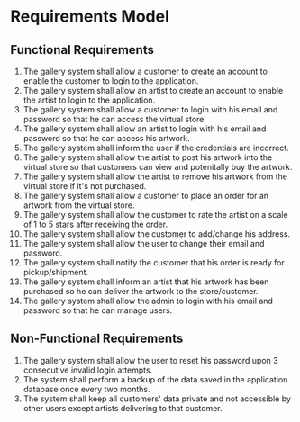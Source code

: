 # Requirements Model

## Functional Requirements

1. The gallery system shall allow a customer to create an account to enable the customer to login to the application.
2. The gallery system shall allow an artist to create an account to enable the artist to login to the application.
3. The gallery system shall allow a customer to login with his email and password so that he can access the virtual store.
4. The gallery system shall allow an artist to login with his email and password so that he can access his artwork.
5. The gallery system shall inform the user if the credentials are incorrect.
6. The gallery system shall allow the artist to post his artwork into the virtual store so that customers can view and potenitally buy the artwork.
7. The gallery system shall allow the artist to remove his artwork from the virtual store if it's not purchased.
8. The gallery system shall allow a customer to place an order for an artwork from the virtual store.
9. The gallery system shall allow the customer to rate the artist on a scale of 1 to 5 stars after receiving the order.
10. The gallery system shall allow the customer to add/change his address.
11. The gallery system shall allow the user to change their email and password.
12. The gallery system shall notify the customer that his order is ready for pickup/shipment.
13. The gallery system shall inform an artist that his artwork has been purchased so he can deliver the artwork to the store/customer.
14. The gallery system shall allow the admin to login with his email and password so that he can manage users. 


## Non-Functional Requirements

1. The gallery system shall allow the user to reset his password upon 3 consecutive invalid login attempts. 
2. The system shall perform a backup of the data saved in the application database once every two months.
3. The system shall keep all customers' data private and not accessible by other users except artists delivering to that customer.
